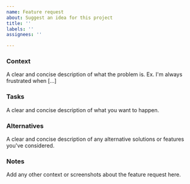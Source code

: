 ```yaml
---
name: Feature request
about: Suggest an idea for this project
title: ''
labels: ''
assignees: ''

---
```


### Context
A clear and concise description of what the problem is. Ex. I'm always frustrated when [...]

### Tasks
A clear and concise description of what you want to happen.

### Alternatives
A clear and concise description of any alternative solutions or features you've considered.

### Notes
Add any other context or screenshots about the feature request here.
